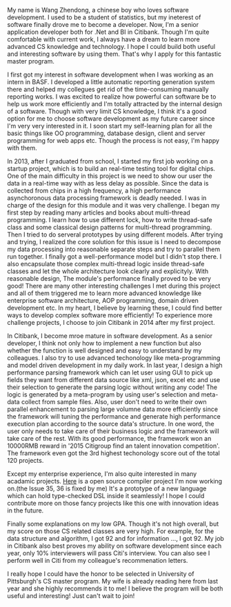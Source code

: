 My name is Wang Zhendong, a chinese boy who loves software development. I used to be a student of statistics, but my ineterest of software finally drove me to become a developer. Now, I'm a senior application developer both for .Net and BI in Citibank. Though I'm quite comfortable with current work, I always have a dream to learn more advanced CS knowledge and technology. I hope I could build both useful and interesting software by using them. That's why I apply for this fantastic master program.

I first got my interest in software development when I was working as an intern in BASF. I developed a little automatic reporting generation system there and helped my collegues get rid of the time-consuming manually reporting works. I was excited to realize how powerful can software be to help us work more efficiently and I'm totally attracted by the internal design of a software. Though with very limit CS knowledge, I think it's a good option for me to choose software development as my future career since I'm very very interested in it. I soon start my self-learning plan for all the basic things like OO programming, database design, client and server programming for web apps etc. Though the process is not easy, I'm happy with them.


In 2013, after I graduated from school, I started my first job working on a startup project, which is to build an real-time testing tool for digital chips. One of the main difficulty in this project is we need to show our user the data in a real-time way with as less delay as possible. Since the data is collected from chips in a high frequency, a high performance asynchoronous data processing framework is deadly needed. I was in charge of the design for this module and it was very challenge. I began my first step by reading many articles and books about multi-thread programming. I learn how to use different lock, how to write thread-safe class and some classical design patterns for multi-thread programming. Then I tried to do serveral prototypes by using different models. After trying and trying, I realized the core solution for this issue is I need to decompose my data processing into reasonable separate steps and try to parallel them run together. I finally got a well-performance model but I didn't stop there. I also encapsulate those complex multi-thread logic inside thread-safe classes and let the whole architecture look clearly and explicityly. With reasonable design, The  module's performance finally proved to be very good! There are many other interesting challenges I met during this project and all of them triggered me to learn more advanced knowledge like enterprise software architecture, AOP programming, domain driven development etc. In my heart, I believe by learning these, I could find better ways to develop complex software more efficiently! To experience more challenge projects, I choose to join Citibank in 2014 after my first project.

In Citibank, I become mroe mature in software development. As a senior developer, I think not only how to implement a new function but also whether the function is well designed and easy to understand by my colleagues. I also try to use advanced techonology like meta-programming and model driven development in my daily work. In last year, I design a high performance parsing framework  which can let user using GUI to pick up fields they want from different data source like xml, json, excel etc and use their selection to generate the parsing logic without writing any code! The logic is generated by a meta-program by using user's selection and meta-data collect from sample files. Also, user don't need to write their own parallel enhancement to parsing large volumne data more efficiently since the framework will tuning the performance and generate high performance execution plan according to the source data's structure. In one word, the user only needs to take care of their business logic and the framework will take care of the rest. With its good performance, the framework won an 10000RMB reward in '2015 Citigroup find an talent innovation competition'. The framework even got the 3rd highest techonology score out of the total 120 projects. 

Except my enterprise experience, I'm also quite interested in many acadamic projects. [Here](https://github.com/wyvernlang/wyvern) is a open source compiler project I'm now working on.(the Issue 35, 36 is fixed by me) It's a prototype of a new language which can hold type-checked DSL inside it seamlessly! I hope I could contribute more on those fancy projects like this one with innovation ideas in the future. 

Finally some explanations on my low GPA. Though it's not high overall, but my score on those CS related classes are very high. For example, for the data structure and algorithm, I got 92 and for information ..., I got 92. My job in Citibank also best proves my ability on software development since each year, only 10% interviewers will pass Citi's interview. You can also see I perform well in Citi from my colleague's recommenation letters.

I really hope I could have the honor to be selected in University of Pittsburgh's CS master program. My wife is already reading here from last year and she highly recommends it to me! I believe the program will be both useful and interesting! Just can't wait to join!


